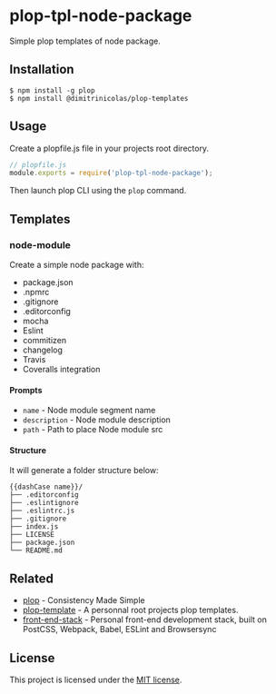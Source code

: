 # plop-tpl-node-package

Simple plop templates of node package.

## Installation

```console
$ npm install -g plop
$ npm install @dimitrinicolas/plop-templates
```
## Usage

Create a plopfile.js file in your projects root directory.

```js
// plopfile.js
module.exports = require('plop-tpl-node-package');
```

Then launch plop CLI using the `plop` command.

## Templates

### node-module

Create a simple node package with:
- package.json
- .npmrc
- .gitignore
- .editorconfig
- mocha
- Eslint
- commitizen
- changelog
- Travis
- Coveralls integration

#### Prompts

- `name` - Node module segment name
- `description` - Node module description
- `path` - Path to place Node module src


#### Structure
It will generate a folder structure below: 

```
{{dashCase name}}/
├── .editorconfig
├── .eslintignore
├── .eslintrc.js
├── .gitignore
├── index.js
├── LICENSE
├── package.json
└── README.md
```

## Related

- [plop][plop] - Consistency Made Simple
- [plop-template][plop-template] - A personnal root projects plop templates.
- [front-end-stack][front-end-stack] - Personal front-end development stack, built on PostCSS, Webpack, Babel, ESLint and Browsersync

## License

This project is licensed under the [MIT license](LICENSE).

[plop]: https://github.com/amwmedia/plop
[plop-template]: https://github.com/dimitrinicolas/plop-templates
[front-end-stack]: https://github.com/dimitrinicolas/front-end-stack
